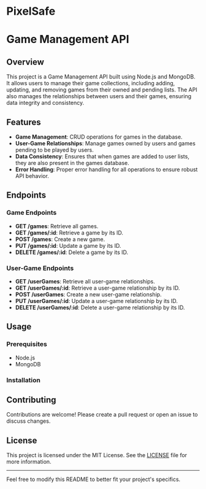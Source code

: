 # PixelSafe
# Game Management API

## Overview

This project is a Game Management API built using Node.js and MongoDB. It allows users to manage their game collections, including adding, updating, and removing games from their owned and pending lists. The API also manages the relationships between users and their games, ensuring data integrity and consistency.

## Features

- **Game Management**: CRUD operations for games in the database.
- **User-Game Relationships**: Manage games owned by users and games pending to be played by users.
- **Data Consistency**: Ensures that when games are added to user lists, they are also present in the games database.
- **Error Handling**: Proper error handling for all operations to ensure robust API behavior.



## Endpoints

### Game Endpoints

- **GET /games**: Retrieve all games.
- **GET /games/:id**: Retrieve a game by its ID.
- **POST /games**: Create a new game.
- **PUT /games/:id**: Update a game by its ID.
- **DELETE /games/:id**: Delete a game by its ID.

### User-Game Endpoints

- **GET /userGames**: Retrieve all user-game relationships.
- **GET /userGames/:id**: Retrieve a user-game relationship by its ID.
- **POST /userGames**: Create a new user-game relationship.
- **PUT /userGames/:id**: Update a user-game relationship by its ID.
- **DELETE /userGames/:id**: Delete a user-game relationship by its ID.

## Usage

### Prerequisites

- Node.js
- MongoDB

### Installation


## Contributing

Contributions are welcome! Please create a pull request or open an issue to discuss changes.

## License

This project is licensed under the MIT License. See the [LICENSE](LICENSE) file for more information.

---

Feel free to modify this README to better fit your project's specifics.
